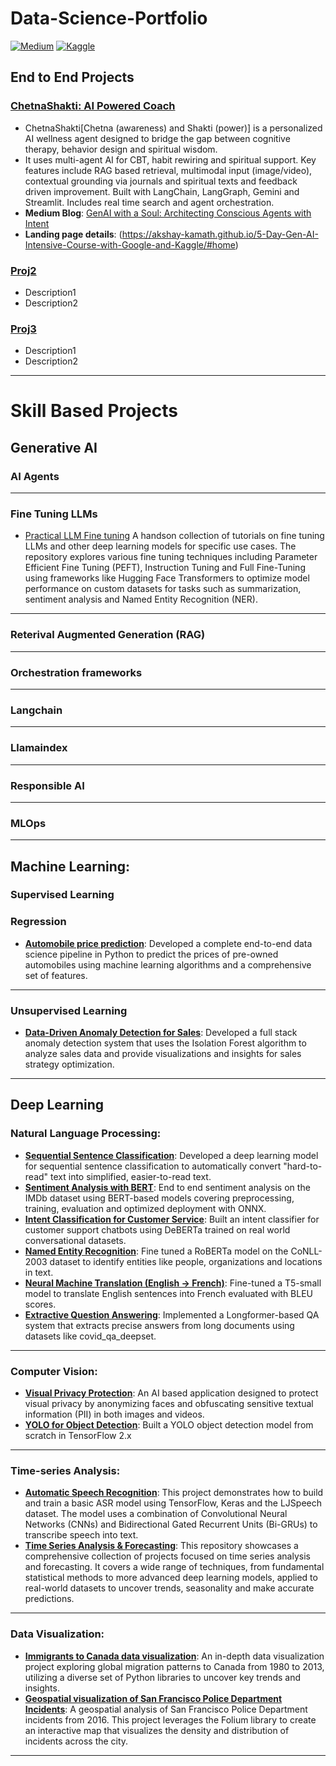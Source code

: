 # Data-Science-Portfolio

[![Medium](https://img.shields.io/badge/Medium-12100E?style=for-the-badge&logo=medium&logoColor=white)](https://medium.com/@akshaykamath2023)
[![Kaggle](https://img.shields.io/badge/Kaggle-035a7d?style=for-the-badge&logo=kaggle&logoColor=white)](https://www.kaggle.com/ak2033)

## End to End Projects ##

### [ChetnaShakti: AI Powered Coach](https://aipoweredcoach.streamlit.app/)
* ChetnaShakti[Chetna (awareness) and Shakti (power)] is a personalized AI wellness agent designed to bridge the gap between cognitive therapy, behavior design and spiritual wisdom.
* It uses multi-agent AI for CBT, habit rewiring and spiritual support. Key features include RAG based retrieval, multimodal input (image/video), contextual grounding via journals and spiritual texts and feedback driven improvement. Built with LangChain, LangGraph, Gemini and Streamlit. Includes real time search and agent orchestration.
* **Medium Blog**: [GenAI with a Soul: Architecting Conscious Agents with Intent](https://medium.com/@akshaykamath2023/genai-with-a-soul-architecting-conscious-agents-with-intent-5887e49b610e)
* **Landing page details**: (https://akshay-kamath.github.io/5-Day-Gen-AI-Intensive-Course-with-Google-and-Kaggle/#home)


### [Proj2](https://github.com/akshay-kamath/Data-Science-Portfolio)
* Description1
* Description2

### [Proj3](https://github.com/akshay-kamath/Data-Science-Portfolio)
* Description1
* Description2

----
# Skill Based Projects #

## Generative AI ##
### AI Agents ###

----
### Fine Tuning LLMs ###

* [Practical LLM Fine tuning](https://github.com/akshay-kamath/Practical-LLM-Fine-Tuning) A handson collection of tutorials on fine tuning LLMs and other deep learning models for specific use cases. The repository explores various fine tuning techniques including Parameter Efficient Fine Tuning (PEFT), Instruction Tuning and Full Fine-Tuning using frameworks like Hugging Face Transformers to optimize model performance on custom datasets for tasks such as summarization, sentiment analysis and Named Entity Recognition (NER).

----
### Reterival Augmented Generation (RAG) 



----
### Orchestration frameworks ###

----
### Langchain ###

----
### Llamaindex ###

----
### Responsible AI ###

----
### MLOps ###


----
## Machine Learning: ##

### Supervised Learning

### Regression
* __[Automobile price prediction](https://github.com/akshay-kamath/Data-Science-Portfolio/blob/main/Machine%20Learning/Regression/Automobile%20Price%20Prediction%20%20.ipynb)__: Developed a complete end-to-end data science pipeline in Python to predict the prices of pre-owned automobiles using machine learning algorithms and a comprehensive set of features.
----
### Unsupervised Learning 
* __[Data-Driven Anomaly Detection for Sales](https://github.com/akshay-kamath/Anomaly_detection/tree/master)__: Developed a full stack anomaly detection system that uses the Isolation Forest algorithm to analyze sales data and provide visualizations and insights for sales strategy optimization.

----
## Deep Learning 

### Natural Language Processing:

* __[Sequential Sentence Classification](https://github.com/akshay-kamath/Sequential-sentence-classification)__: Developed a deep learning model for sequential sentence classification to automatically convert "hard-to-read" text into simplified, easier-to-read text.
* __[Sentiment Analysis with BERT](https://github.com/akshay-kamath/Data-Science-Portfolio/blob/main/Natural%20Language%20Processing/sentiment_analysis_with_bert.py)__: End to end sentiment analysis on the IMDb dataset using BERT-based models covering preprocessing, training, evaluation and optimized deployment with ONNX.
* __[Intent Classification for Customer Service](https://github.com/akshay-kamath/Data-Science-Portfolio/blob/main/Natural%20Language%20Processing/intent_classification_for_customer_service.py)__: Built an intent classifier for customer support chatbots using DeBERTa trained on real world conversational datasets.
* __[Named Entity Recognition](https://github.com/akshay-kamath/Data-Science-Portfolio/blob/main/Natural%20Language%20Processing/Named_entity_recognition_using_huggingface_transformers.py)__: Fine tuned a RoBERTa model on the CoNLL-2003 dataset to identify entities like people, organizations and locations in text.
* __[Neural Machine Translation (English → French)](https://github.com/akshay-kamath/Data-Science-Portfolio/blob/main/Natural%20Language%20Processing/Neural_machine_translation.py)__: Fine-tuned a T5-small model to translate English sentences into French evaluated with BLEU scores.
* __[Extractive Question Answering](https://github.com/akshay-kamath/Data-Science-Portfolio/blob/main/Natural%20Language%20Processing/Extractive_question_answering.py)__: Implemented a Longformer-based QA system that extracts precise answers from long documents using datasets like covid_qa_deepset.
----
### Computer Vision: 

* __[Visual Privacy Protection](https://github.com/akshay-kamath/Visual-Privacy-protection)__: An AI based application designed to protect visual privacy by anonymizing faces and obfuscating sensitive textual information (PII) in both images and videos.
* __[YOLO for Object Detection](https://github.com/akshay-kamath/Data-Science-Portfolio/blob/main/Computer%20Vision/YOLO_Object_Detection_from_Scratch.ipynb)__: Built a YOLO object detection model from scratch in TensorFlow 2.x

---
### Time-series Analysis:

* __[Automatic Speech Recognition](https://github.com/akshay-kamath/Data-Science-Portfolio/blob/main/Time%20Series%20Analysis/Automatic_Speech_Recognition.ipynb)__: This project demonstrates how to build and train a basic ASR model using TensorFlow, Keras and the LJSpeech dataset. The model uses a combination of Convolutional Neural Networks (CNNs) and Bidirectional Gated Recurrent Units (Bi-GRUs) to transcribe speech into text.
* __[Time Series Analysis & Forecasting](https://github.com/akshay-kamath/Time-Series-with-Python)__: This repository showcases a comprehensive collection of projects focused on time series analysis and forecasting. It covers a wide range of techniques, from fundamental statistical methods to more advanced deep learning models, applied to real-world datasets to uncover trends, seasonality and make accurate predictions.
----
### Data Visualization:

* __[Immigrants to Canada data visualization](https://nbviewer.jupyter.org/github/akshay-kamath/Data-Science-Portfolio/blob/main/Data%20Visualization/Visualizing%20Global%20Migration%20to%20Canada.ipynb)__: An in-depth data visualization project exploring global migration patterns to Canada from 1980 to 2013, utilizing a diverse set of Python libraries to uncover key trends and insights.
*  __[Geospatial visualization of San Francisco Police Department Incidents](https://nbviewer.org/github/akshay-kamath/Data-Science-Portfolio/blob/main/Data%20Visualization/Geospatial%20visualization%20of%20San%20Francisco%20incidents.ipynb)__: A geospatial analysis of San Francisco Police Department incidents from 2016. This project leverages the Folium library to create an interactive map that visualizes the density and distribution of incidents across the city.
---

